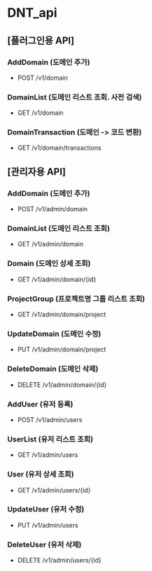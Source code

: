 # DNT_api

## [플러그인용 API]

### AddDomain (도메인 추가) </br>
* POST /v1/domain 

### DomainList (도메인 리스트 조회. 사전 검색) </br>
* GET /v1/domain

### DomainTransaction (도메인 -> 코드 변환) </br>
* GET /v1/domain/transactions


## [관리자용 API]

### AddDomain (도메인 추가) </br>
* POST /v1/admin/domain

### DomainList (도메인 리스트 조회) </br>
* GET /v1/admin/domain

### Domain (도메인 상세 조회) </br>
* GET /v1/admin/domain/{id}

### ProjectGroup (프로젝트명 그룹 리스트 조회) </br>
* GET /v1/admin/domain/project

### UpdateDomain (도메인 수정) </br>
* PUT /v1/admin/domain/project

### DeleteDomain (도메인 삭제) </br>
* DELETE /v1/admin/domain/{id}

### AddUser (유저 등록) </br>
* POST /v1/admin/users

### UserList (유저 리스트 조회) </br>
* GET /v1/admin/users

### User (유저 상세 조회) </br>
* GET /v1/admin/users/{id}

### UpdateUser (유저 수정) </br>
* PUT /v1/admin/users

### DeleteUser (유저 삭제) </br>
* DELETE /v1/admin/users/{id}
